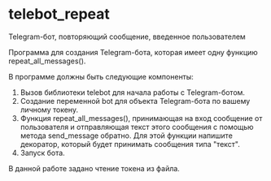 # telebot_repeat
Telegram-бот, повторяющий сообщение, введенное пользователем

Программа для создания Telegram-бота, которая имеет одну функцию repeat_all_messages().

В программе должны быть следующие компоненты:
1) Вызов библиотеки telebot для начала работы с Telegram-ботом.
2) Создание переменной bot для объекта Telegram-бота по вашему личному токену.
3) Функция repeat_all_messages(), принимающая на вход сообщение от пользователя и отправляющая текст этого сообщения с помощью метода send_message обратно. Для этой функции напишите декоратор, который будет принимать сообщения типа "текст".
4) Запуск бота.

В данной работе задано чтение токена из файла.
